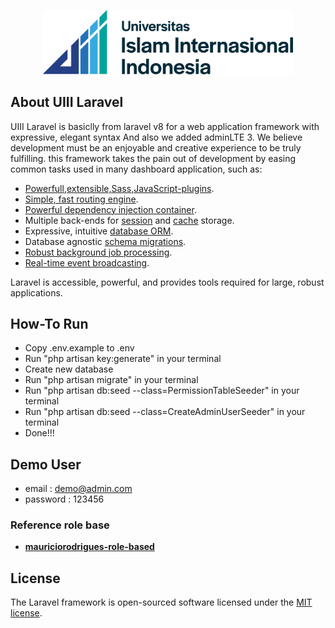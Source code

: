 <p align="center"><a href="https://uiii.ac.id/" target="_blank"><img src="logo-uiii.png" width="400"></a></p>

## About UIII Laravel

UIII Laravel is basiclly from laravel v8 for a web application framework with expressive, elegant syntax And also we added adminLTE 3. We believe development must be an enjoyable and creative experience to be truly fulfilling. this framework takes the pain out of development by easing common tasks used in many dashboard application, such as:

-   [Powerfull,extensible,Sass,JavaScript-plugins](https://getbootstrap.com/).
-   [Simple, fast routing engine](https://laravel.com/docs/routing).
-   [Powerful dependency injection container](https://laravel.com/docs/container).
-   Multiple back-ends for [session](https://laravel.com/docs/session) and [cache](https://laravel.com/docs/cache) storage.
-   Expressive, intuitive [database ORM](https://laravel.com/docs/eloquent).
-   Database agnostic [schema migrations](https://laravel.com/docs/migrations).
-   [Robust background job processing](https://laravel.com/docs/queues).
-   [Real-time event broadcasting](https://laravel.com/docs/broadcasting).

Laravel is accessible, powerful, and provides tools required for large, robust applications.

## How-To Run

-   Copy .env.example to .env
-   Run "php artisan key:generate" in your terminal
-   Create new database
-   Run "php artisan migrate" in your terminal
-   Run "php artisan db:seed --class=PermissionTableSeeder" in your terminal
-   Run "php artisan db:seed --class=CreateAdminUserSeeder" in your terminal
-   Done!!!

## Demo User

-   email : demo@admin.com
-   password : 123456

### Reference role base

-   **[mauriciorodrigues-role-based](https://mauriciorodrigues-74512.medium.com/)**

## License

The Laravel framework is open-sourced software licensed under the [MIT license](https://opensource.org/licenses/MIT).

